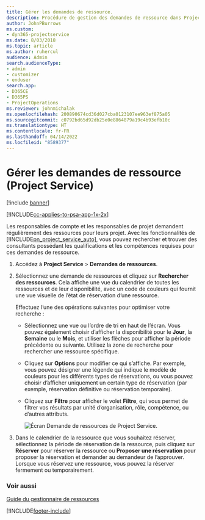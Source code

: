 ```yaml
---
title: Gérer les demandes de ressource.
description: Procédure de gestion des demandes de ressource dans Project Service
author: JohnPBurrows
ms.custom:
- dyn365-projectservice
ms.date: 8/03/2018
ms.topic: article
ms.author: ruhercul
audience: Admin
search.audienceType:
- admin
- customizer
- enduser
search.app:
- D365CE
- D365PS
- ProjectOperations
ms.reviewer: johnmichalak
ms.openlocfilehash: 200890674cd36d027cba0123107ee963ef875a05
ms.sourcegitcommit: c0792bd65d92db25e0e8864879a19c4b93efb10c
ms.translationtype: HT
ms.contentlocale: fr-FR
ms.lasthandoff: 04/14/2022
ms.locfileid: "8589377"
---
```

# <a name="manage-resource-requests-project-service"></a>Gérer les demandes de ressource (Project Service)

[!include [banner](../includes/psa-now-project-operations.md)]

[!INCLUDE[cc-applies-to-psa-app-1x-2x](../includes/cc-applies-to-psa-app-1x-2x.md)]

Les responsables de compte et les responsables de projet demandent régulièrement des ressources pour leurs projet. Avec les fonctionnalités de [!INCLUDE[pn_project_service_auto](../includes/pn-project-service-auto.md)], vous pouvez rechercher et trouver des consultants possédant les qualifications et les compétences requises pour ces demandes de ressource.  
  
1. Accédez à **Project Service** > **Demandes de ressources**.  
  
2. Sélectionnez une demande de ressources et cliquez sur **Rechercher des ressources**. Cela affiche une vue du calendrier de toutes les ressources et de leur disponibilité, avec un code de couleurs qui fournit une vue visuelle de l’état de réservation d’une ressource.  
  
    Effectuez l’une des opérations suivantes pour optimiser votre recherche :  
  
   -   Sélectionnez une vue ou l’ordre de tri en haut de l’écran. Vous pouvez également choisir d’afficher la disponibilité pour le **Jour**, la **Semaine** ou le **Mois**, et utiliser les flèches pour afficher la période précédente ou suivante. Utilisez la zone de recherche pour rechercher une ressource spécifique.  
  
   -   Cliquez sur **Options** pour modifier ce qui s’affiche. Par exemple, vous pouvez désigner une légende qui indique le modèle de couleurs pour les différents types de réservations, ou vous pouvez choisir d’afficher uniquement un certain type de réservation (par exemple, réservation définitive ou réservation temporaire).  
  
   -   Cliquez sur **Filtre** pour afficher le volet **Filtre**, qui vous permet de filtrer vos résultats par unité d’organisation, rôle, compétence, ou d’autres attributs.  
  
       ![Écran Demande de ressources de Project Service.](../psa/media/project-service-resource-request-screen.png "Écran Demande de ressources de Project Service")  
  
3. Dans le calendrier de la ressource que vous souhaitez réserver, sélectionnez la période de réservation de la ressource, puis cliquez sur **Réserver** pour réserver la ressource ou **Proposer une réservation** pour proposer la réservation et demander au demandeur de l’approuver. Lorsque vous réservez une ressource, vous pouvez la réserver fermement ou temporairement.  
  
### <a name="see-also"></a>Voir aussi  
 [Guide du gestionnaire de ressources](../psa/resource-manager-guide.md)


[!INCLUDE[footer-include](../includes/footer-banner.md)]
